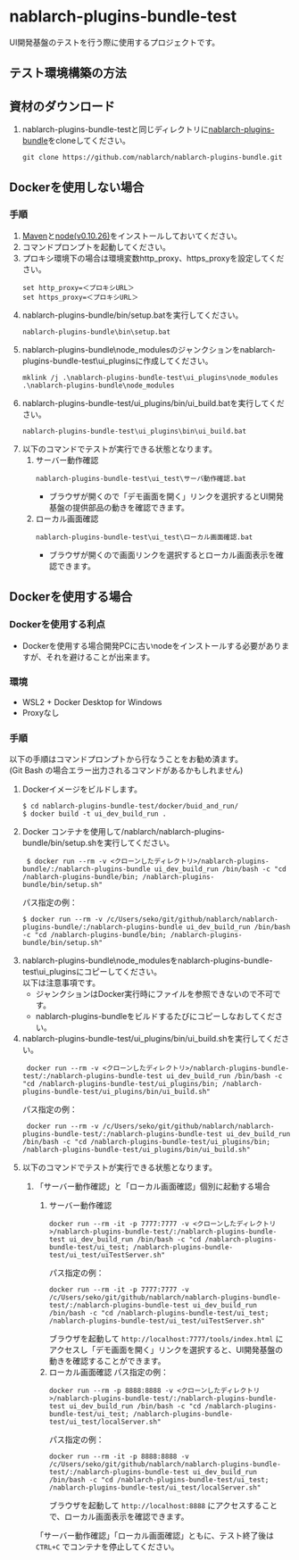 # nablarch-plugins-bundle-test

UI開発基盤のテストを行う際に使用するプロジェクトです。

## テスト環境構築の方法

## 資材のダウンロード
1. nablarch-plugins-bundle-testと同じディレクトリに[nablarch-plugins-bundle](https://github.com/nablarch/nablarch-plugins-bundle)をcloneしてください。
    ```
    git clone https://github.com/nablarch/nablarch-plugins-bundle.git
    ```

## Dockerを使用しない場合
### 手順
1. [Maven](https://maven.apache.org/)と[node(v0.10.26)](https://nablarch.github.io/docs/LATEST/doc/development_tools/ui_dev/doc/development_environment/initial_setup.html#node-js)をインストールしておいてください。
1. コマンドプロンプトを起動してください。
1. プロキシ環境下の場合は環境変数http_proxy、https_proxyを設定してください。
    ```
    set http_proxy=＜プロキシURL＞
    set https_proxy=＜プロキシURL＞
    ```
1. nablarch-plugins-bundle/bin/setup.batを実行してください。
    ```
    nablarch-plugins-bundle\bin\setup.bat
    ```
1. nablarch-plugins-bundle\node_modulesのジャンクションをnablarch-plugins-bundle-test\ui_pluginsに作成してください。
    ```
    mklink /j .\nablarch-plugins-bundle-test\ui_plugins\node_modules .\nablarch-plugins-bundle\node_modules
    ```
1. nablarch-plugins-bundle-test/ui_plugins/bin/ui_build.batを実行してください。
    ```
    nablarch-plugins-bundle-test\ui_plugins\bin\ui_build.bat
    ```
1. 以下のコマンドでテストが実行できる状態となります。
    1. サーバー動作確認
        ```
        nablarch-plugins-bundle-test\ui_test\サーバ動作確認.bat
        ```
        - ブラウザが開くので「デモ画面を開く」リンクを選択するとUI開発基盤の提供部品の動きを確認できます。
    1. ローカル画面確認
        ```
        nablarch-plugins-bundle-test\ui_test\ローカル画面確認.bat
        ```
        - ブラウザが開くので画面リンクを選択するとローカル画面表示を確認できます。

## Dockerを使用する場合
### Dockerを使用する利点
- Dockerを使用する場合開発PCに古いnodeをインストールする必要がありますが、それを避けることが出来ます。

### 環境
- WSL2 + Docker Desktop for Windows
- Proxyなし

### 手順
以下の手順はコマンドプロンプトから行なうことをお勧め済ます。  
(Git Bash の場合エラー出力されるコマンドがあるかもしれません)

1. Dockerイメージをビルドします。
    ```
    $ cd nablarch-plugins-bundle-test/docker/buid_and_run/
    $ docker build -t ui_dev_build_run .
    ```
2. Docker コンテナを使用して/nablarch/nablarch-plugins-bundle/bin/setup.shを実行してください。
    ```
     $ docker run --rm -v <クローンしたディレクトリ>/nablarch-plugins-bundle/:/nablarch-plugins-bundle ui_dev_build_run /bin/bash -c "cd /nablarch-plugins-bundle/bin; /nablarch-plugins-bundle/bin/setup.sh"
    ```
    パス指定の例：
    ```
    $ docker run --rm -v /c/Users/seko/git/github/nablarch/nablarch-plugins-bundle/:/nablarch-plugins-bundle ui_dev_build_run /bin/bash -c "cd /nablarch-plugins-bundle/bin; /nablarch-plugins-bundle/bin/setup.sh"
    ```
3. nablarch-plugins-bundle\node_modulesをnablarch-plugins-bundle-test\ui_pluginsにコピーしてください。  
   以下は注意事項です。
   - ジャンクションはDocker実行時にファイルを参照できないので不可です。
   - nablarch-plugins-bundleをビルドするたびにコピーしなおしてください。
4. nablarch-plugins-bundle-test/ui_plugins/bin/ui_build.shを実行してください。
    ```
     docker run --rm -v <クローンしたディレクトリ>/nablarch-plugins-bundle-test/:/nablarch-plugins-bundle-test ui_dev_build_run /bin/bash -c "cd /nablarch-plugins-bundle-test/ui_plugins/bin; /nablarch-plugins-bundle-test/ui_plugins/bin/ui_build.sh"
    ```
    パス指定の例：
    ```
     docker run --rm -v /c/Users/seko/git/github/nablarch/nablarch-plugins-bundle-test/:/nablarch-plugins-bundle-test ui_dev_build_run /bin/bash -c "cd /nablarch-plugins-bundle-test/ui_plugins/bin; /nablarch-plugins-bundle-test/ui_plugins/bin/ui_build.sh"
    ```
5. 以下のコマンドでテストが実行できる状態となります。
    1. 「サーバー動作確認」と「ローカル画面確認」個別に起動する場合
       1. サーバー動作確認
           ```
           docker run --rm -it -p 7777:7777 -v <クローンしたディレクトリ>/nablarch-plugins-bundle-test/:/nablarch-plugins-bundle-test ui_dev_build_run /bin/bash -c "cd /nablarch-plugins-bundle-test/ui_test; /nablarch-plugins-bundle-test/ui_test/uiTestServer.sh"
           ```
           パス指定の例：
           ```
           docker run --rm -it -p 7777:7777 -v /c/Users/seko/git/github/nablarch/nablarch-plugins-bundle-test/:/nablarch-plugins-bundle-test ui_dev_build_run /bin/bash -c "cd /nablarch-plugins-bundle-test/ui_test; /nablarch-plugins-bundle-test/ui_test/uiTestServer.sh"
           ```
           ブラウザを起動して `http://localhost:7777/tools/index.html` にアクセスし「デモ画面を開く」リンクを選択すると、UI開発基盤の動きを確認することができます。
       2. ローカル画面確認
           パス指定の例：
           ```
           docker run --rm -p 8888:8888 -v <クローンしたディレクトリ>/nablarch-plugins-bundle-test/:/nablarch-plugins-bundle-test ui_dev_build_run /bin/bash -c "cd /nablarch-plugins-bundle-test/ui_test; /nablarch-plugins-bundle-test/ui_test/localServer.sh"
           ```
           パス指定の例：
           ```
           docker run --rm -it -p 8888:8888 -v /c/Users/seko/git/github/nablarch/nablarch-plugins-bundle-test/:/nablarch-plugins-bundle-test ui_dev_build_run /bin/bash -c "cd /nablarch-plugins-bundle-test/ui_test; /nablarch-plugins-bundle-test/ui_test/localServer.sh"
           ```
           ブラウザを起動して `http://localhost:8888` にアクセスすることで、ローカル画面表示を確認できます。

       「サーバー動作確認」「ローカル画面確認」ともに、テスト終了後は `CTRL+C` でコンテナを停止してください。
